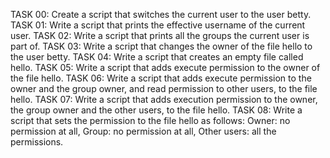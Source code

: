 TASK 00: Create a script that switches the current user to the user betty.
TASK 01: Write a script that prints the effective username of the current user.
TASK 02: Write a script that prints all the groups the current user is part of.
TASK 03: Write a script that changes the owner of the file hello to the user betty.
TASK 04: Write a script that creates an empty file called hello.
TASK 05: Write a script that adds execute permission to the owner of the file hello.
TASK 06: Write a script that adds execute permission to the owner and the group owner, and read permission to other users, to the file hello.
TASK 07: Write a script that adds execution permission to the owner, the group owner and the other users, to the file hello.
TASK 08: Write a script that sets the permission to the file hello as follows: Owner: no permission at all, Group: no permission at all, Other users: all the permissions.
